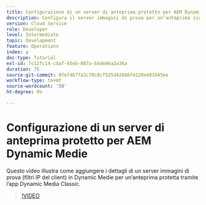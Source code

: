 ```yaml
---
title: Configurazione di un server di anteprima protetto per AEM Dynamic Medie
description: Configura il server immagini di prova per un’anteprima sicura utilizzando l’app Dynamic Media Classic per AEM.
version: Cloud Service
role: Developer
level: Intermediate
topic: Development
feature: Operations
index: y
doc-type: Tutorial
exl-id: 7c12fc14-cdaf-45eb-807a-64de86a2a36a
duration: 75
source-git-commit: 9fef4b77a2c70c8cf525d42686f4120e481945ee
workflow-type: tm+mt
source-wordcount: '58'
ht-degree: 0%

---
```


# Configurazione di un server di anteprima protetto per AEM Dynamic Medie

Questo video illustra come aggiungere i dettagli di un server immagini di prova (filtri IP del client) in Dynamic Medie per un’anteprima protetta tramite l’app Dynamic Media Classic.

>[!VIDEO](https://video.tv.adobe.com/v/335462?quality=12&learn=on)
